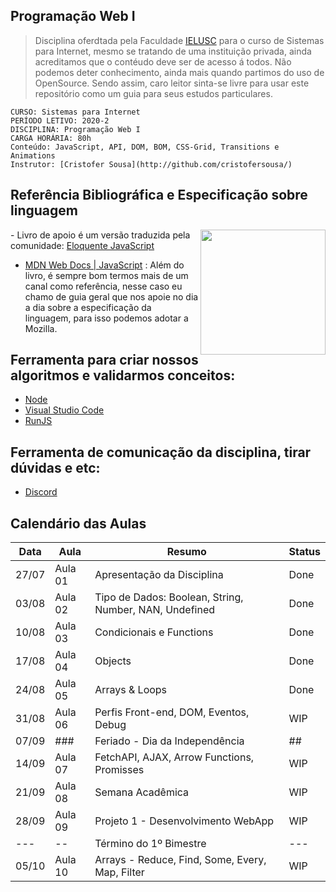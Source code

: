 ## Programação Web I
> Disciplina oferdtada pela Faculdade [IELUSC](https://faculdade.ielusc.br/cursos/graduacao/sistemas-para-internet/) para o curso de Sistemas para Internet, mesmo se tratando de uma instituição privada, ainda acreditamos que o contéudo deve ser de acesso á todos. Não podemos deter conhecimento, ainda mais quando partimos do uso de OpenSource. Sendo assim, caro leitor sinta-se livre para usar este repositório como um guia para seus estudos particulares.

```
CURSO: Sistemas para Internet
PERÍODO LETIVO: 2020-2 
DISCIPLINA: Programação Web I
CARGA HORÁRIA: 80h
Conteúdo: JavaScript, API, DOM, BOM, CSS-Grid, Transitions e Animations
Instrutor: [Cristofer Sousa](http://github.com/cristofersousa/)
```

## Referência Bibliográfica e Especificação sobre linguagem

<img src="https://braziljs.github.io/eloquente-javascript/assets/images/cover.png" width="200" align="right"> - Livro de apoio é um versão traduzida pela comunidade: [Eloquente JavaScript](https://braziljs.github.io/eloquente-javascript/)


- [MDN Web Docs | JavaScript](https://developer.mozilla.org/pt-BR/docs/Web/JavaScript/) :  Além do livro, é sempre bom termos mais de um canal como referência, nesse caso eu chamo de guia geral que nos apoie no dia a dia sobre a especificação da linguagem, para isso podemos adotar a Mozilla.


## Ferramenta para criar nossos algoritmos e validarmos conceitos: 
 - [Node](https://nodejs.org/en/)
 - [Visual Studio Code](https://code.visualstudio.com/)
 - [RunJS](https://runjs.dev/)

## Ferramenta de comunicação da disciplina, tirar dúvidas e etc:
 - [Discord](https://discord.gg/74KapY)

## Calendário das Aulas

|  Data    |  Aula      |  Resumo                                                | Status | 
|---       |---         | ---                                                    | ----   |
|  27/07   |  Aula 01   | Apresentação da Disciplina                             | Done   |
|  03/08   |  Aula 02   | Tipo de Dados: Boolean, String, Number, NAN, Undefined | Done   |
|  10/08   |  Aula 03   | Condicionais e Functions                               | Done   |
|  17/08   |  Aula 04   | Objects                                                | Done   |
|  24/08   |  Aula 05   | Arrays & Loops                                         | Done   |
|  31/08   |  Aula 06   | Perfis Front-end, DOM, Eventos, Debug                  | WIP    |
|  07/09   |   ###      | Feriado - Dia da Independência                         | ##     |
|  14/09   |  Aula 07   | FetchAPI, AJAX, Arrow Functions, Promisses             | WIP    |
|  21/09   |  Aula 08   | Semana Acadêmica                                       | WIP    |
|  28/09   |  Aula 09   | Projeto 1 - Desenvolvimento WebApp                     | WIP    |
|  ---     |  --        | Término do 1º Bimestre                                 | ---    |
|  05/10   |  Aula 10   | Arrays - Reduce, Find, Some, Every, Map, Filter        | WIP    |



